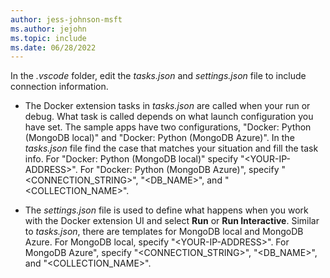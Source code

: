 ```yaml
---
author: jess-johnson-msft
ms.author: jejohn
ms.topic: include
ms.date: 06/28/2022
---
```


In the *.vscode* folder, edit the *tasks.json* and *settings.json* file to include connection information.

* The Docker extension tasks in *tasks.json* are called when your run or debug. What task is called depends on what launch configuration you have set. The sample apps have two configurations, "Docker: Python (MongoDB local)" and "Docker: Python (MongoDB Azure)". In the *tasks.json* file find the case that matches your situation and fill the task info. For "Docker: Python (MongoDB local)" specify "\<YOUR-IP-ADDRESS>". For "Docker: Python (MongoDB Azure)", specify "\<CONNECTION_STRING>", "\<DB_NAME>", and "\<COLLECTION_NAME>".

* The *settings.json* file is used to define what happens when you work with the Docker extension UI and select **Run** or **Run Interactive**. Similar to *tasks.json*, there are templates for MongoDB local and MongoDB Azure. For MongoDB local, specify "\<YOUR-IP-ADDRESS>". For MongoDB Azure", specify "\<CONNECTION_STRING>", "\<DB_NAME>", and "\<COLLECTION_NAME>".
